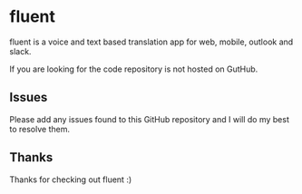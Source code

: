 # fluent
fluent is a voice and text based translation app for web, mobile, outlook and slack.

If you are looking for the code repository is not hosted on GutHub. 

## Issues 
Please add any issues found to this GitHub repository and I will do my best to resolve them. 

## Thanks

Thanks for checking out fluent :)
